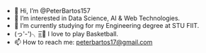 - 👋 Hi, I’m @PeterBartos157
- 👀 I’m interested in Data Science, AI & Web Technologies.
- 💼 I’m currently studying for my Engineering degree at STU FIIT.
- (っ'-')╮=͟͟͞͞🏀 I love to play Basketball.
- 📫 How to reach me: peterbartos17@gmail.com

<!---
PeterBartos157/PeterBartos157 is a ✨ special ✨ repository because its `README.md` (this file) appears on your GitHub profile.
You can click the Preview link to take a look at your changes.
--->
